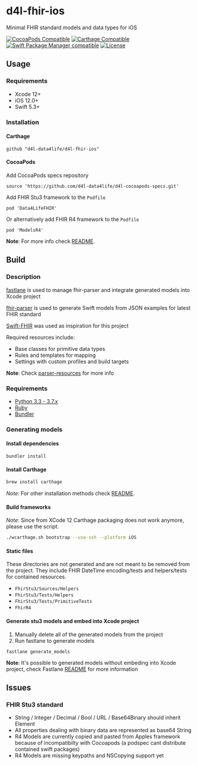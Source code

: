 # d4l-fhir-ios
Minimal FHIR standard models and data types for iOS

[![CocoaPods Compatible](https://img.shields.io/badge/pod-v0.17.0-blue.svg)](https://github.com/CocoaPods/CocoaPods)
[![Carthage Compatible](https://img.shields.io/badge/Carthage-compatible-4BC51D.svg?style=flat)](https://github.com/Carthage/Carthage)
[![Swift Package Manager compatible](https://img.shields.io/badge/SPM-compatible-brightgreen.svg?style=flat&colorA=28a745&&colorB=4E4E4E)](https://github.com/apple/swift-package-manager)
[![License](https://img.shields.io/badge/license-PRIVATE-blue.svg)](https://github.com/d4l-data4life/d4l-fhir-ios/blob/main/LICENSE)

## Usage
### Requirements
* Xcode 12+
* iOS 12.0+
* Swift 5.3+

### Installation
#### Carthage
```
github "d4l-data4life/d4l-fhir-ios"
```

#### CocoaPods
Add CocoaPods specs repository
```
source 'https://github.com/d4l-data4life/d4l-cocoapods-specs.git'
```
Add FHIR Stu3 framework to the `Podfile`
```
pod 'Data4LifeFHIR'
```
Or alternatively add FHIR R4 framework to the `Podfile`
```
pod 'ModelsR4'
```

**Note**: For more info check [README](https://github.com/d4l-data4life/d4l-cocoapods-specs/blob/master/README.md).

## Build
### Description
[fastlane](https://fastlane.tools/) is used to manage fhir-parser and integrate generated models into Xcode project

[fhir-parser](https://github.com/gesundheitscloud/fhir-parser) is used to generate Swift models from JSON examples for latest FHIR standard

[Swift-FHIR](https://github.com/smart-on-fhir/Swift-FHIR) was used as inspiration for this project

Required resources include:
* Base classes for primitive data types
* Rules and templates for mapping
* Settings with custom profiles and build targets

**Note**: Check [parser-resources](parser-resources/) for more info

### Requirements
* [Python 3.3 - 3.7.x](https://www.python.org/)
* [Ruby](https://www.ruby-lang.org/)
* [Bundler](http://bundler.io/)

### Generating models

#### Install dependencies
```
bundler install
```
#### Install Carthage

```sh
brew install carthage
```
*Note*: For other installation methods check [README](https://github.com/Carthage/Carthage#installing-carthage).

#### Build frameworks
*Note*: Since from XCode 12 Carthage packaging does not work anymore, please use the script.
```sh
./wcarthage.sh bootstrap --use-ssh --platform iOS
```

#### Static files
These directories are not generated and are not meant to be removed from the project. They include FHIR DateTime encoding/tests and helpers/tests for contained resources.
* `FhirStu3/Sources/Helpers`
* `FhirStu3/Tests/Helpers`
* `FhirStu3/Tests/PrimitiveTests`
* `FhirR4`

#### Generate stu3 models and embed into Xcode project
1. Manually delete all of the generated models from the project
2. Run fastlane to generate models
```
fastlane generate_models
```

**Note**: It's possible to generated models without embeding into Xcode project, check Fastlane [README](fastlane/README.md) for more information

## Issues
### FHIR Stu3 standard
- String / Integer / Decimal / Bool / URL / Base64Binary should inherit Element
- All properties dealing with binary data are represented as base64 String
- R4 Models are currently copied and pasted from Apples framework because of incompatibilty with Cocoapods (a podspec cant distribute contained swift packages)
- R4 Models are missing keypaths and NSCopying support yet
